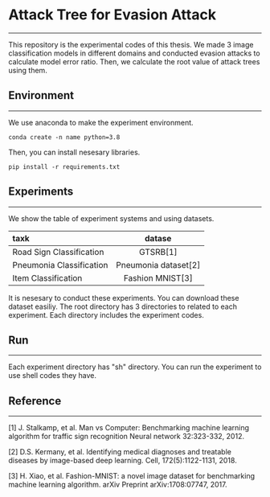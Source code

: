 # Attack Tree for Evasion Attack
- - -
This repository is the experimental codes of this thesis.
We made 3 image classification models in different domains and conducted evasion attacks to calculate model error ratio.
Then, we calculate the root value of attack trees using them.


## Environment
- - -
We use anaconda to make the experiment environment.
```
conda create -n name python=3.8
```
Then, you can install nesesary libraries.
```
pip install -r requirements.txt
```

## Experiments
- - -
We show the table of experiment systems and using datasets.

| taxk                      | datase                |
|:--------------------------|:---------------------:|
| Road Sign Classification  | GTSRB[1]              |
| Pneumonia Classification  | Pneumonia dataset[2]  |
| Item Classification       | Fashion MNIST[3]      | 

It is nesesary to conduct these experiments.
You can download these dataset easiliy.
The root directory has 3 directories to related to each experiment.
Each directory includes the experiment codes.


## Run
- - -
Each experiment directory has "sh" directory.
You can run the experiment to use shell codes they have.

## Reference
- - -
[1] J. Stalkamp, et al. Man vs Computer: Benchmarking machine learning algorithm for traffic sign recognition Neural network 32:323-332, 2012.

[2] D.S. Kermany, et al. Identifying medical diagnoses and treatable diseases by image-based deep learning. Cell, 172(5):1122-1131, 2018.

[3] H. Xiao, et al. Fashion-MNIST: a novel image dataset for benchmarking machine learning algorithm. arXiv Preprint arXiv:1708:07747, 2017.

